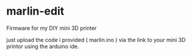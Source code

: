 # marlin-edit
Firmware for my DIY mini 3D printer

just upload the code i provided ( marlin.ino ) via the link to your mini 3D printor using the arduino ide.
